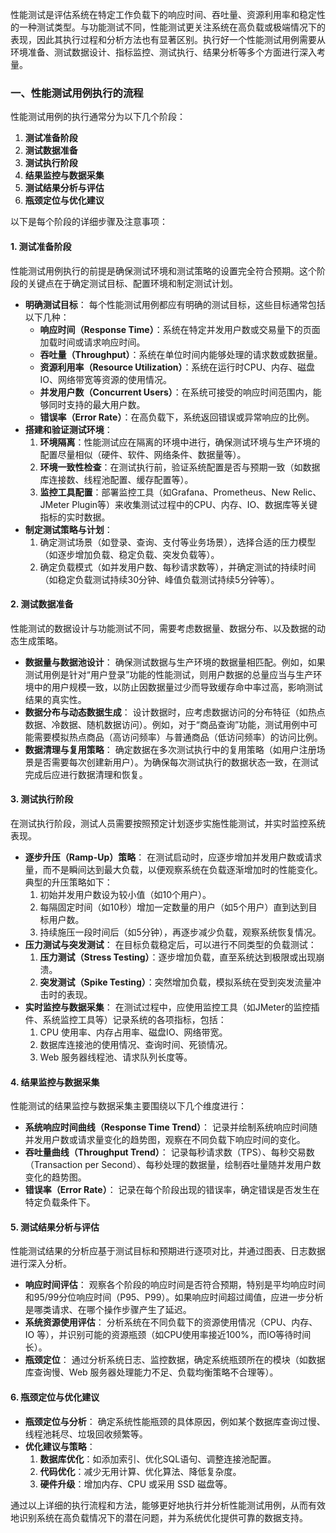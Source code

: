 性能测试是评估系统在特定工作负载下的响应时间、吞吐量、资源利用率和稳定性的一种测试类型。与功能测试不同，性能测试更关注系统在高负载或极端情况下的表现，因此其执行过程和分析方法也有显著区别。执行好一个性能测试用例需要从环境准备、测试数据设计、指标监控、测试执行、结果分析等多个方面进行深入考量。

### 一、性能测试用例执行的流程

性能测试用例的执行通常分为以下几个阶段：

1. **测试准备阶段**
2. **测试数据准备**
3. **测试执行阶段**
4. **结果监控与数据采集**
5. **测试结果分析与评估**
6. **瓶颈定位与优化建议**

以下是每个阶段的详细步骤及注意事项：

#### 1. 测试准备阶段

性能测试用例执行的前提是确保测试环境和测试策略的设置完全符合预期。这个阶段的关键点在于确定测试目标、配置环境和制定测试计划。

- **明确测试目标**： 每个性能测试用例都应有明确的测试目标，这些目标通常包括以下几种：
  - **响应时间（Response Time）**：系统在特定并发用户数或交易量下的页面加载时间或请求响应时间。
  - **吞吐量（Throughput）**：系统在单位时间内能够处理的请求数或数据量。
  - **资源利用率（Resource Utilization）**：系统在运行时CPU、内存、磁盘IO、网络带宽等资源的使用情况。
  - **并发用户数（Concurrent Users）**：在系统可接受的响应时间范围内，能够同时支持的最大用户数。
  - **错误率（Error Rate）**：在高负载下，系统返回错误或异常响应的比例。
- **搭建和验证测试环境**：
  1. **环境隔离**：性能测试应在隔离的环境中进行，确保测试环境与生产环境的配置尽量相似（硬件、软件、网络条件、数据量等）。
  2. **环境一致性检查**：在测试执行前，验证系统配置是否与预期一致（如数据库连接数、线程池配置、缓存配置等）。
  3. **监控工具配置**：部署监控工具（如Grafana、Prometheus、New Relic、JMeter Plugin等）来收集测试过程中的CPU、内存、IO、数据库等关键指标的实时数据。
- **制定测试策略与计划**：
  1. 确定测试场景（如登录、查询、支付等业务场景），选择合适的压力模型（如逐步增加负载、稳定负载、突发负载等）。
  2. 确定负载模式（如并发用户数、每秒请求数等），并确定测试的持续时间（如稳定负载测试持续30分钟、峰值负载测试持续5分钟等）。

#### 2. 测试数据准备

性能测试的数据设计与功能测试不同，需要考虑数据量、数据分布、以及数据的动态生成策略。

- **数据量与数据池设计**： 确保测试数据与生产环境的数据量相匹配。例如，如果测试用例是针对“用户登录”功能的性能测试，则用户数据的总量应当与生产环境中的用户规模一致，以防止因数据量过少而导致缓存命中率过高，影响测试结果的真实性。
- **数据分布与动态数据生成**： 设计数据时，应考虑数据访问的分布特征（如热点数据、冷数据、随机数据访问）。例如，对于“商品查询”功能，测试用例中可能需要模拟热点商品（高访问频率）与普通商品（低访问频率）的访问比例。
- **数据清理与复用策略**： 确定数据在多次测试执行中的复用策略（如用户注册场景是否需要每次创建新用户）。为确保每次测试执行的数据状态一致，在测试完成后应进行数据清理和恢复。

#### 3. 测试执行阶段

在测试执行阶段，测试人员需要按照预定计划逐步实施性能测试，并实时监控系统表现。

- **逐步升压（Ramp-Up）策略**： 在测试启动时，应逐步增加并发用户数或请求量，而不是瞬间达到最大负载，以便观察系统在负载逐渐增加时的性能变化。典型的升压策略如下：
  1. 初始并发用户数设为较小值（如10个用户）。
  2. 每隔固定时间（如10秒）增加一定数量的用户（如5个用户）直到达到目标用户数。
  3. 持续施压一段时间后（如5分钟），再逐步减少负载，观察系统恢复情况。
- **压力测试与突发测试**： 在目标负载稳定后，可以进行不同类型的负载测试：
  1. **压力测试（Stress Testing）**：逐步增加负载，直至系统达到极限或出现崩溃。
  2. **突发测试（Spike Testing）**：突然增加负载，模拟系统在受到突发流量冲击时的表现。
- **实时监控与数据采集**： 在测试过程中，应使用监控工具（如JMeter的监控插件、系统监控工具等）记录系统的各项指标，包括：
  1. CPU 使用率、内存占用率、磁盘IO、网络带宽。
  2. 数据库连接池的使用情况、查询时间、死锁情况。
  3. Web 服务器线程池、请求队列长度等。

#### 4. 结果监控与数据采集

性能测试的结果监控与数据采集主要围绕以下几个维度进行：

- **系统响应时间曲线（Response Time Trend）**： 记录并绘制系统响应时间随并发用户数或请求量变化的趋势图，观察在不同负载下响应时间的变化。
- **吞吐量曲线（Throughput Trend）**： 记录每秒请求数（TPS）、每秒交易数（Transaction per Second）、每秒处理的数据量，绘制吞吐量随并发用户数变化的趋势图。
- **错误率（Error Rate）**： 记录在每个阶段出现的错误率，确定错误是否发生在特定负载条件下。

#### 5. 测试结果分析与评估

性能测试结果的分析应基于测试目标和预期进行逐项对比，并通过图表、日志数据进行深入分析。

- **响应时间评估**： 观察各个阶段的响应时间是否符合预期，特别是平均响应时间和95/99分位响应时间（P95、P99）。如果响应时间超过阈值，应进一步分析是哪类请求、在哪个操作步骤产生了延迟。
- **系统资源使用评估**： 分析系统在不同负载下的资源使用情况（CPU、内存、IO 等），并识别可能的资源瓶颈（如CPU使用率接近100%，而IO等待时间长）。
- **瓶颈定位**： 通过分析系统日志、监控数据，确定系统瓶颈所在的模块（如数据库查询慢、Web 服务器处理能力不足、负载均衡策略不合理等）。

#### 6. 瓶颈定位与优化建议

- **瓶颈定位与分析**： 确定系统性能瓶颈的具体原因，例如某个数据库查询过慢、线程池耗尽、垃圾回收频繁等。
- **优化建议与策略**：
  1. **数据库优化**：如添加索引、优化SQL语句、调整连接池配置。
  2. **代码优化**：减少无用计算、优化算法、降低复杂度。
  3. **硬件升级**：增加内存、CPU 或采用 SSD 磁盘等。

通过以上详细的执行流程和方法，能够更好地执行并分析性能测试用例，从而有效地识别系统在高负载情况下的潜在问题，并为系统优化提供可靠的数据支持。